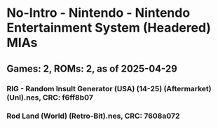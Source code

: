 # No-Intro - Nintendo - Nintendo Entertainment System (Headered) MIAs
## Games: 2, ROMs: 2, as of 2025-04-29

### RIG - Random Insult Generator (USA) (14-25) (Aftermarket) (Unl).nes, CRC: f6ff8b07
### Rod Land (World) (Retro-Bit).nes, CRC: 7608a072
